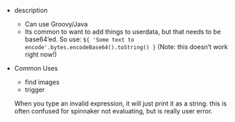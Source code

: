 
- description
  - Can use Groovy/Java
  - Its common to want to add things to userdata, but that needs to be base64’ed. So use:
`${ 'Some text to encode'.bytes.encodeBase64().toString() }`  (Note: this doesn’t work right now!)

- Common Uses
  - find images
  - trigger


  When you type an invalid expression, it will just print it as a string. this is often confused for spinnaker not evaluating, but is really user error.
